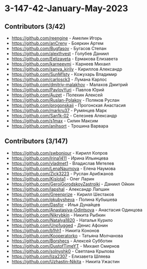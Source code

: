 # 3-147-42-January-May-2023

## Contributors (3/42)

- https://github.com/reengine	- Амелин Игорь
- https://github.com/anCreny - Бояркин Артем
- https://github.com/Bugfasov	- Бугасов Степан
- https://github.com/alexthvest	- Голубев Даниил
- https://github.com/Eelizaveta	- Ермакова Елизавета
- https://github.com/karneevmi - Карнеев Михаил
- https://github.com/sanya_kirilv	- Кириллов Александр
- https://github.com/SunM1sty	- Кожухарь Владимир
- https://github.com/carlosck3 - Лумана Карлос
- https://github.com/dmitriy-malakhov	- Малахов Дмитрий
- https://github.com/PavlovYuri - Павлов Юрий
- https://github.com/Auzet - Полехин Алексей
- https://github.com/Ruslan-Polakov - Поляков Руслан
- https://github.com/progonskaij - Прогонская Анастасия
- https://github.com/markru37 - Румянцев Марк
- https://github.com/San1k-02	- Селезнев Александр
- https://github.com/s1max - Силин Максим
- https://github.com/anihsort - Трошина Варвара

## Contributors (3/147)

- https://github.com/swbonjour - Кирилл Копров
- https://github.com/Irina1411 - Ирина Ильинцева
- https://github.com/vladmet1 - Владислав Метелев
- https://github.com/LenaNaumova - Елена Наумова
- https://github.com/Zick3223 - Руслан Арибжанов
- https://github.com/Kislota1 - Олег Ларин
- https://github.com/GeroiGorodskoyZastroiki - Даниил Ойкин
- https://github.com/lapshal - Александр Лапшин
- https://github.com/Greenprize - Кирилл Шестаков
- https://github.com/pkubysheva - Полина Кубышева
- https://github.com/Dasfor - Илья Дунайцев
- https://github.com/Anastasiya-Odintsova	- Анастасия Одинцова
- https://github.com/Nikrybkin - Никита Рыбкин
- https://github.com/Natalya1820 - Наталья Курило
- https://github.com/Unp1ugged - Денис Афонин
- https://github.com/b1hh1 - Никита Кононов
- https://github.com/Kooperatorko - Татьяна Молчанова
- https://github.com/Borshecs - Алексей Субботин
- https://github.com/DustofTimeYT - Михаил Смирнов
- https://github.com/solnyshk0 - Светлана Крылова
- https://github.com/liza2307 - Елизавета Шляева
- https://github.com/Uzhastin-Nikita - Никита Ужастин
